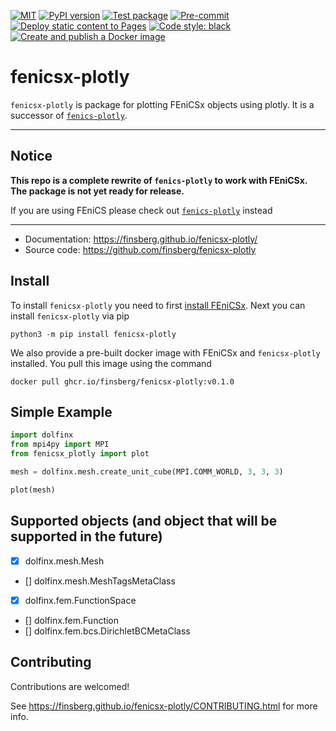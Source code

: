 [![MIT](https://img.shields.io/github/license/finsberg/fenicsx-plotly)](https://github.com/finsberg/fenicsx-plotly/blob/main/LICENSE)
[![PyPI version](https://badge.fury.io/py/fenicsx-plotly.svg)](https://pypi.org/project/fenicsx-plotly/)
[![Test package](https://github.com/finsberg/fenicsx-plotly/actions/workflows/test_package_coverage.yml/badge.svg)](https://github.com/finsberg/fenicsx-plotly/actions/workflows/test_package_coverage.yml)
[![Pre-commit](https://github.com/finsberg/fenicsx-plotly/actions/workflows/pre-commit.yml/badge.svg)](https://github.com/finsberg/fenicsx-plotly/actions/workflows/pre-commit.yml)
[![Deploy static content to Pages](https://github.com/finsberg/fenicsx-plotly/actions/workflows/build_docs.yml/badge.svg)](https://github.com/finsberg/fenicsx-plotly/actions/workflows/build_docs.yml)
[![Code style: black](https://img.shields.io/badge/code%20style-black-000000.svg)](https://github.com/psf/black)
[![Create and publish a Docker image](https://github.com/finsberg/fenicsx-plotly/actions/workflows/docker-image.yml/badge.svg)](https://github.com/finsberg/fenicsx-plotly/pkgs/container/fenicsx-plotly)

# fenicsx-plotly

`fenicsx-plotly` is package for plotting FEniCSx objects using plotly. It is a successor of [`fenics-plotly`](https://github.com/finsberg/pulse).

---

## Notice

**This repo is a complete rewrite of `fenics-plotly` to work with FEniCSx. The package is not yet ready for release.**

If you are using FEniCS please check out [`fenics-plotly`](https://github.com/finsberg/fenics-plotly) instead

---

* Documentation: https://finsberg.github.io/fenicsx-plotly/
* Source code: https://github.com/finsberg/fenicsx-plotly

## Install

To install `fenicsx-plotly` you need to first [install FEniCSx](https://github.com/FEniCS/dolfinx#installation). Next you can install `fenicsx-plotly` via pip
```
python3 -m pip install fenicsx-plotly
```
We also provide a pre-built docker image with FEniCSx and `fenicsx-plotly` installed. You pull this image using the command
```
docker pull ghcr.io/finsberg/fenicsx-plotly:v0.1.0
```

## Simple Example
```python
import dolfinx
from mpi4py import MPI
from fenicsx_plotly import plot

mesh = dolfinx.mesh.create_unit_cube(MPI.COMM_WORLD, 3, 3, 3)

plot(mesh)
```

## Supported objects (and object that will be supported in the future)
- [x] dolfinx.mesh.Mesh
- [] dolfinx.mesh.MeshTagsMetaClass
- [x] dolfinx.fem.FunctionSpace
- [] dolfinx.fem.Function
- [] dolfinx.fem.bcs.DirichletBCMetaClass


## Contributing
Contributions are welcomed!

See https://finsberg.github.io/fenicsx-plotly/CONTRIBUTING.html for more info.

